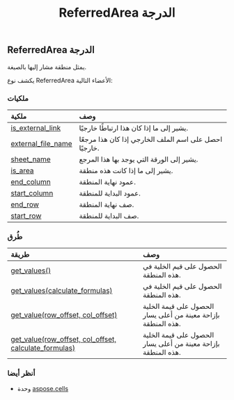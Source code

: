 ﻿---
title: ReferredArea الدرجة
second_title: Aspose.Cells for Python via .NET API المراجع
description:
type: docs
weight: 1270
url: /ar/python-net/aspose.cells/referredarea/
is_root: false
---
##  ReferredArea الدرجة
يمثل منطقة مشار إليها بالصيغة.



يكشف نوع ReferredArea الأعضاء التالية:

###  ملكيات
| ملكية| وصف|
| :- | :- |
| [is_external_link](/cells/ar/python-net/aspose.cells/referredarea/is_external_link) | يشير إلى ما إذا كان هذا ارتباطًا خارجيًا.|
| [external_file_name](/cells/ar/python-net/aspose.cells/referredarea/external_file_name) | احصل على اسم الملف الخارجي إذا كان هذا مرجعًا خارجيًا.|
| [sheet_name](/cells/ar/python-net/aspose.cells/referredarea/sheet_name) |يشير إلى الورقة التي يوجد بها هذا المرجع.|
| [is_area](/cells/ar/python-net/aspose.cells/referredarea/is_area) | يشير إلى ما إذا كانت هذه منطقة.|
| [end_column](/cells/ar/python-net/aspose.cells/referredarea/end_column) | عمود نهاية المنطقة.|
| [start_column](/cells/ar/python-net/aspose.cells/referredarea/start_column) | عمود البداية للمنطقة.|
| [end_row](/cells/ar/python-net/aspose.cells/referredarea/end_row) | صف نهاية المنطقة.|
| [start_row](/cells/ar/python-net/aspose.cells/referredarea/start_row) | صف البداية للمنطقة.|


###  طُرق
| طريقة| وصف|
| :- | :- |
| [get_values()](/cells/ar/python-net/aspose.cells/referredarea/get_values/#) | الحصول على قيم الخلية في هذه المنطقة.|
| [get_values(calculate_formulas)](/cells/ar/python-net/aspose.cells/referredarea/get_values/#bool) | الحصول على قيم الخلية في هذه المنطقة.|
| [get_value(row_offset, col_offset)](/cells/ar/python-net/aspose.cells/referredarea/get_value/#int-int) | الحصول على قيمة الخلية بإزاحة معينة من أعلى يسار هذه المنطقة.|
| [get_value(row_offset, col_offset, calculate_formulas)](/cells/ar/python-net/aspose.cells/referredarea/get_value/#int-int-bool) | الحصول على قيمة الخلية بإزاحة معينة من أعلى يسار هذه المنطقة.|



###  أنظر أيضا
* وحدة [aspose.cells](..)
